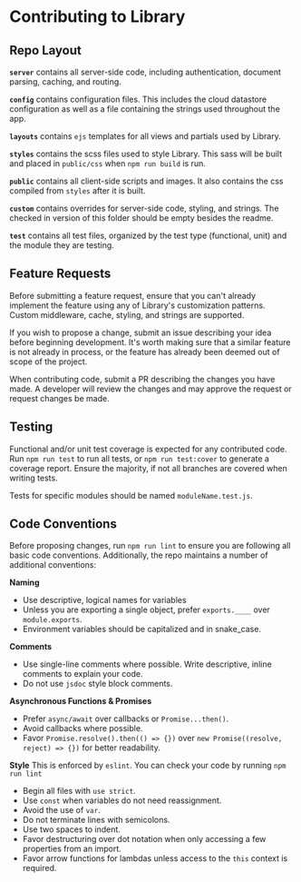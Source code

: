 # Contributing to Library

## Repo Layout
**`server`** contains all server-side code, including authentication, document
parsing, caching, and routing.

**`config`** contains configuration files. This includes the cloud datastore
configuration as well as a file containing the strings used throughout the app.

**`layouts`** contains `ejs` templates for all views and partials used by Library.

**`styles`** contains the scss files used to style Library. This sass will be
built and placed in `public/css` when `npm run build` is run.

**`public`** contains all client-side scripts and images. It also contains the
css compiled from `styles` after it is built.

**`custom`** contains overrides for server-side code, styling, and strings. The
checked in version of this folder should be empty besides the readme.

**`test`** contains all test files, organized by the test type (functional, unit)
and the module they are testing.

## Feature Requests
Before submitting a feature request, ensure that you can't already implement the
feature using any of Library's customization patterns. Custom middleware, cache,
styling, and strings are supported.

If you wish to propose a change, submit an issue describing your idea before
beginning development. It's worth making sure that a similar feature is not already
in process, or the feature has already been deemed out of scope of the project.

When contributing code, submit a PR describing the changes you have made. A
developer will review the changes and may approve the request or request changes
be made.

## Testing
Functional and/or unit test coverage is expected for any contributed code. Run
`npm run test` to run all tests, or `npm run test:cover` to generate a coverage
report. Ensure the majority, if not all branches are covered when writing tests.

Tests for specific modules should be named `moduleName.test.js`.

## Code Conventions
Before proposing changes, run `npm run lint` to ensure you are following all basic
code conventions. Additionally, the repo maintains a number of additional conventions:

**Naming**
- Use descriptive, logical names for variables
- Unless you are exporting a single object, prefer `exports.____` over `module.exports`.
- Environment variables should be capitalized and in snake_case.

**Comments**
- Use single-line comments where possible. Write descriptive, inline comments
  to explain your code.
- Do not use `jsdoc` style block comments.

**Asynchronous Functions & Promises**
- Prefer `async/await` over callbacks or `Promise...then()`.
- Avoid callbacks where possible.
- Favor `Promise.resolve().then(() => {})` over `new Promise((resolve, reject) => {})`
  for better readability.

**Style**
This is enforced by `eslint`. You can check your code by running `npm run lint`
- Begin all files with `use strict`.
- Use `const` when variables do not need reassignment.
- Avoid the use of `var`.
- Do not terminate lines with semicolons.
- Use two spaces to indent.
- Favor destructuring over dot notation when only accessing a few properties from an
  import.
- Favor arrow functions for lambdas unless access to the `this` context is required.
